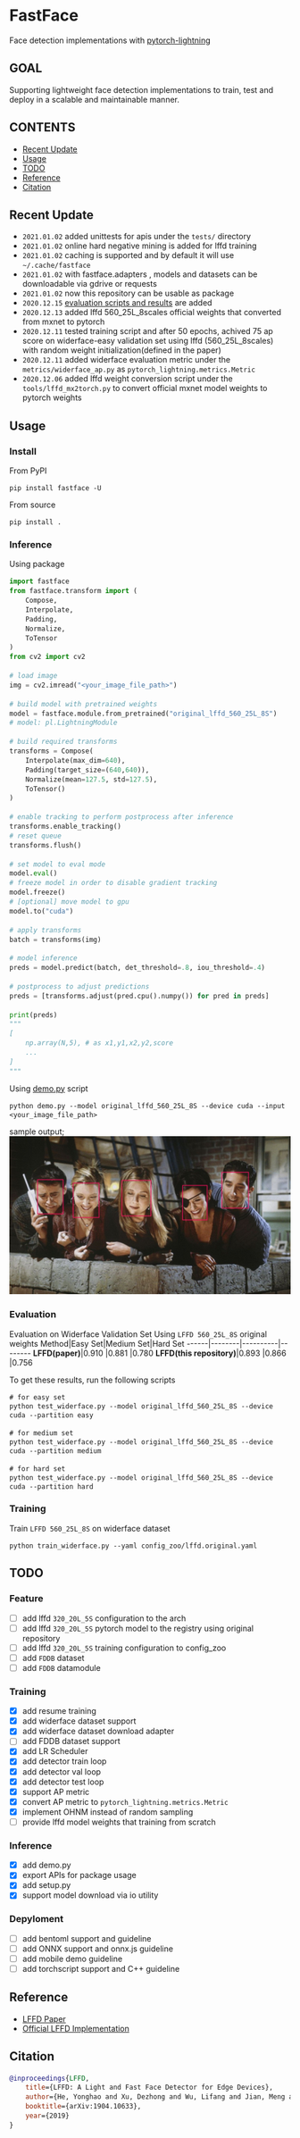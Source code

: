 # FastFace
Face detection implementations with [pytorch-lightning](https://www.pytorchlightning.ai/)

## GOAL
Supporting lightweight face detection implementations to train, test and deploy in a scalable and maintainable manner.

## CONTENTS
- [Recent Update](#recent-update)
- [Usage](#usage)
- [TODO](#todo)
- [Reference](#reference)
- [Citation](#citation)

## Recent Update
* `2021.01.02` added unittests for apis under the `tests/` directory
* `2021.01.02` online hard negative mining is added for lffd training
* `2021.01.02` caching is supported and by default it will use `~/.cache/fastface`
* `2021.01.02` with fastface.adapters , models and datasets can be downloadable via gdrive or requests
* `2021.01.02` now this repository can be usable as package
* `2020.12.15` [evaluation scripts and results](#evaluation) are added
* `2020.12.13` added lffd 560_25L_8scales official weights that converted from mxnet to pytorch
* `2020.12.11` tested training script and after 50 epochs, achived 75 ap score on widerface-easy validation set using lffd (560_25L_8scales) with random weight initialization(defined in the paper)
* `2020.12.11` added widerface evaluation metric under the `metrics/widerface_ap.py` as `pytorch_lightning.metrics.Metric`
* `2020.12.06` added lffd weight conversion script under the `tools/lffd_mx2torch.py` to convert official mxnet model weights to pytorch weights

## Usage
### Install
From PyPI
```
pip install fastface -U
```

From source
```
pip install .
```

### Inference
Using package
```python
import fastface
from fastface.transform import (
    Compose,
    Interpolate,
    Padding,
    Normalize,
    ToTensor
)
from cv2 import cv2

# load image
img = cv2.imread("<your_image_file_path>")

# build model with pretrained weights
model = fastface.module.from_pretrained("original_lffd_560_25L_8S")
# model: pl.LightningModule

# build required transforms
transforms = Compose(
    Interpolate(max_dim=640),
    Padding(target_size=(640,640)),
    Normalize(mean=127.5, std=127.5),
    ToTensor()
)

# enable tracking to perform postprocess after inference 
transforms.enable_tracking()
# reset queue
transforms.flush()

# set model to eval mode
model.eval()
# freeze model in order to disable gradient tracking
model.freeze()
# [optional] move model to gpu
model.to("cuda")

# apply transforms
batch = transforms(img)

# model inference
preds = model.predict(batch, det_threshold=.8, iou_threshold=.4)

# postprocess to adjust predictions
preds = [transforms.adjust(pred.cpu().numpy()) for pred in preds]

print(preds)
"""
[
    np.array(N,5), # as x1,y1,x2,y2,score
    ...
]
"""
```

Using [demo.py](/demo.py) script
```
python demo.py --model original_lffd_560_25L_8S --device cuda --input <your_image_file_path>
```
sample output;
![alt text](resources/friends.jpg)

### Evaluation
Evaluation on Widerface Validation Set Using `LFFD 560_25L_8S` original weights
Method|Easy Set|Medium Set|Hard Set
------|--------|----------|--------
**LFFD(paper)**|0.910     |0.881       |0.780
**LFFD(this repository)**|0.893     |0.866       |0.756

To get these results, run the following scripts
```
# for easy set
python test_widerface.py --model original_lffd_560_25L_8S --device cuda --partition easy

# for medium set
python test_widerface.py --model original_lffd_560_25L_8S --device cuda --partition medium

# for hard set
python test_widerface.py --model original_lffd_560_25L_8S --device cuda --partition hard
```

### Training
Train `LFFD 560_25L_8S` on widerface dataset
```
python train_widerface.py --yaml config_zoo/lffd.original.yaml
```

## TODO
### Feature
- [ ] add lffd `320_20L_5S` configuration to the arch
- [ ] add lffd `320_20L_5S` pytorch model to the registry using original repository
- [ ] add lffd `320_20L_5S` training configuration to config_zoo
- [ ] add `FDDB` dataset
- [ ] add `FDDB` datamodule

### Training
- [x] add resume training
- [x] add widerface dataset support
- [x] add widerface dataset download adapter
- [ ] add FDDB dataset support
- [x] add LR Scheduler
- [x] add detector train loop
- [x] add detector val loop
- [x] add detector test loop
- [x] support AP metric
- [x] convert AP metric to `pytorch_lightning.metrics.Metric`
- [x] implement OHNM instead of random sampling
- [ ] provide lffd model weights that training from scratch

### Inference
- [x] add demo.py
- [x] export APIs for package usage
- [x] add setup.py
- [x] support model download via io utility

### Depyloment
- [ ] add bentoml support and guideline
- [ ] add ONNX support and onnx.js guideline
- [ ] add mobile demo guideline
- [ ] add torchscript support and C++ guideline

## Reference
- [LFFD Paper](https://arxiv.org/pdf/1904.10633.pdf)
- [Official LFFD Implementation](https://github.com/YonghaoHe/A-Light-and-Fast-Face-Detector-for-Edge-Devices)

## Citation
```bibtex
@inproceedings{LFFD,
    title={LFFD: A Light and Fast Face Detector for Edge Devices},
    author={He, Yonghao and Xu, Dezhong and Wu, Lifang and Jian, Meng and Xiang, Shiming and Pan, Chunhong},
    booktitle={arXiv:1904.10633},
    year={2019}
}
```

